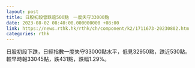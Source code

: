 ```yaml
---
layout: post
title: 日股初段曾跌逾500點　一度失守33000點
date: 2023-08-02 08:40:00.000000000 +08:00
link: https://news.rthk.hk/rthk/ch/component/k2/1711673-20230802.htm
categories: rthk
---
```


日股初段下跌，日經指數一度失守33000點水平，低見32950點，跌近530點。較早時報33045點，跌431點，跌幅1.29%。
